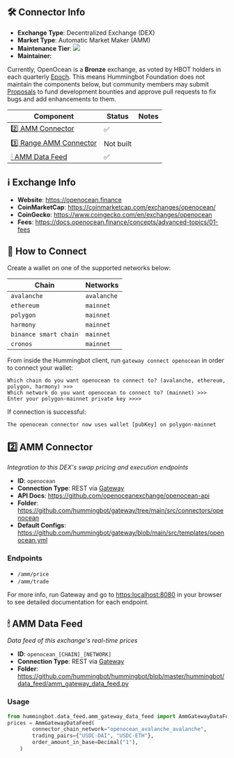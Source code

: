 ## 🛠 Connector Info

- **Exchange Type**: Decentralized Exchange (DEX)
- **Market Type**: Automatic Market Maker (AMM)
- **Maintenance Tier**: ![](https://img.shields.io/static/v1?label=Hummingbot&message=BRONZE&color=green)
- **Maintainer:** 

Currently, OpenOcean is a **Bronze** exchange, as voted by HBOT holders in each quarterly [Epoch](/governance/epochs). This means Hummingbot Foundation does not maintain the components below, but community members may submit [Proposals](/governance/proposals) to fund development bounties and approve pull requests to fix bugs and add enhancements to them.

| Component | Status | Notes | 
| --------- | ------ | ----- |
| [2️⃣ AMM Connector](#2-amm-connector) | ✅ |
| [3️⃣ Range AMM Connector](#3-range-amm-connector) | Not built |
| [🕯 AMM Data Feed](#amm-data-feed) | ✅ |

## ℹ️ Exchange Info

- **Website**: <https://openocean.finance>
- **CoinMarketCap**: <https://coinmarketcap.com/exchanges/openocean/>
- **CoinGecko**: <https://www.coingecko.com/en/exchanges/openocean>
- **Fees**: <https://docs.openocean.finance/concepts/advanced-topics/01-fees>

## 🔑 How to Connect

Create a wallet on one of the supported networks below:

| Chain | Networks | 
| ----- | -------- |
| `avalanche` | `avalanche` 
| `ethereum` | `mainnet` 
| `polygon` | `mainnet` 
| `harmony` | `mainnet` 
| `binance smart chain` | `mainnet` 
| `cronos` | `mainnet` 

From inside the Hummingbot client, run `gateway connect openocean` in order to connect your wallet:
 
```
Which chain do you want openocean to connect to? (avalanche, ethereum, polygon, harmony) >>>
Which network do you want openocean to connect to? (mainnet) >>>
Enter your polygon-mainnet private key >>>>
```

If connection is successful:

```
The openocean connector now uses wallet [pubKey] on polygon-mainnet
```


## 2️⃣ AMM Connector
*Integration to this DEX's swap pricing and execution endpoints*

- **ID**: `openocean`
- **Connection Type**: REST via [Gateway](/gateway)
- **API Docs**: <https://github.com/openoceanexchange/openocean-api>
- **Folder**: <https://github.com/hummingbot/gateway/tree/main/src/connectors/openocean>
- **Default Configs**: <https://github.com/hummingbot/gateway/blob/main/src/templates/openocean.yml>

### Endpoints

- `/amm/price`
- `/amm/trade`


For more info, run Gateway and go to <https:localhost:8080> in your browser to see detailed documentation for each endpoint.

## 🕯 AMM Data Feed
*Data feed of this exchange's real-time prices*

- **ID**: `openocean_[CHAIN]_[NETWORK]`
- **Connection Type**: REST via [Gateway](/gateway)
- **Folder**: <https://github.com/hummingbot/hummingbot/blob/master/hummingbot/data_feed/amm_gateway_data_feed.py>

### Usage

```python
from hummingbot.data_feed.amm_gateway_data_feed import AmmGatewayDataFeed
prices = AmmGatewayDataFeed(
        connector_chain_network="openocean_avalanche_avalanche",
        trading_pairs={"USDC-DAI", "USDC-ETH"},
        order_amount_in_base=Decimal("1"),
    )
```